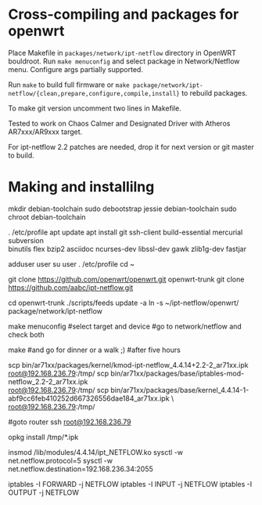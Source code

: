 Cross-compiling and packages for openwrt
===

Place Makefile in `packages/network/ipt-netflow` directory in OpenWRT bouldroot.
Run `make menuconfig` and select package in Network/Netflow menu. Configure args partially supported.

Run `make` to build full firmware or `make package/network/ipt-netflow/{clean,prepare,configure,compile,install}` to rebuild packages.

To make git version uncomment two lines in Makefile.

Tested to work on Chaos Calmer and Designated Driver with Atheros AR7xxx/AR9xxx target.

For ipt-netflow 2.2 patches are needed, drop it for next version or git master to build.

Making and installilng
===

mkdir debian-toolchain
sudo debootstrap jessie debian-toolchain
sudo chroot debian-toolchain

. /etc/profile
apt update
apt install git ssh-client build-essential mercurial subversion \
   binutils flex bzip2 asciidoc ncurses-dev libssl-dev gawk zlib1g-dev fastjar

adduser user
su user
. /etc/profile
cd ~

git clone https://github.com/openwrt/openwrt.git openwrt-trunk
git clone https://github.com/aabc/ipt-netflow.git

cd openwrt-trunk
./scripts/feeds update -a
ln -s ~/ipt-netflow/openwrt/ package/network/ipt-netflow


make menuconfig
#select target and device
#go to network/netflow and check both

make
#and go for dinner or a walk ;)
#after five hours

scp bin/ar71xx/packages/kernel/kmod-ipt-netflow_4.4.14+2.2-2_ar71xx.ipk  \
   root@192.168.236.79:/tmp/
scp bin/ar71xx/packages/base/iptables-mod-netflow_2.2-2_ar71xx.ipk \
   root@192.168.236.79:/tmp/
scp bin/ar71xx/packages/base/kernel_4.4.14-1-abf9cc6feb410252d667326556dae184_ar71xx.ipk   \ 
   root@192.168.236.79:/tmp/

#goto router
ssh root@192.168.236.79

opkg install /tmp/*.ipk

insmod /lib/modules/4.4.14/ipt_NETFLOW.ko
sysctl -w net.netflow.protocol=5
sysctl -w net.netflow.destination=192.168.236.34:2055

iptables -I FORWARD -j NETFLOW
iptables -I INPUT -j NETFLOW
iptables -I OUTPUT -j NETFLOW
